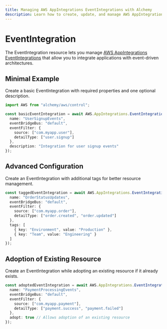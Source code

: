 ```yaml
---
title: Managing AWS AppIntegrations EventIntegrations with Alchemy
description: Learn how to create, update, and manage AWS AppIntegrations EventIntegrations using Alchemy Cloud Control.
---
```


# EventIntegration

The EventIntegration resource lets you manage [AWS AppIntegrations EventIntegrations](https://docs.aws.amazon.com/appintegrations/latest/userguide/) that allow you to integrate applications with event-driven architectures.

## Minimal Example

Create a basic EventIntegration with required properties and one optional description.

```ts
import AWS from "alchemy/aws/control";

const basicEventIntegration = await AWS.AppIntegrations.EventIntegration("basicEventIntegration", {
  name: "UserSignupEvents",
  eventBridgeBus: "default",
  eventFilter: {
    source: ["com.myapp.user"],
    detailType: ["user.signup"]
  },
  description: "Integration for user signup events"
});
```

## Advanced Configuration

Create an EventIntegration with additional tags for better resource management.

```ts
const taggedEventIntegration = await AWS.AppIntegrations.EventIntegration("taggedEventIntegration", {
  name: "OrderStatusUpdates",
  eventBridgeBus: "default",
  eventFilter: {
    source: ["com.myapp.order"],
    detailType: ["order.created", "order.updated"]
  },
  tags: [
    { key: "Environment", value: "Production" },
    { key: "Team", value: "Engineering" }
  ]
});
```

## Adoption of Existing Resource

Create an EventIntegration while adopting an existing resource if it already exists.

```ts
const adoptedEventIntegration = await AWS.AppIntegrations.EventIntegration("adoptedEventIntegration", {
  name: "PaymentProcessingEvents",
  eventBridgeBus: "default",
  eventFilter: {
    source: ["com.myapp.payment"],
    detailType: ["payment.success", "payment.failed"]
  },
  adopt: true // Allows adoption of an existing resource
});
```